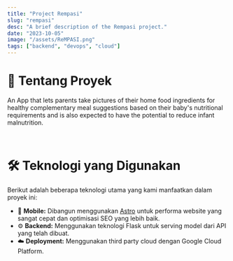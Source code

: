 ```yaml
---
title: "Project Rempasi"
slug: "rempasi"
desc: "A brief description of the Rempasi project."
date: "2023-10-05"
image: "/assets/ReMPASI.png"
tags: ["backend", "devops", "cloud"]
---
```

# 🎯 Tentang Proyek

An App that lets parents take pictures of their home food ingredients for healthy complementary meal suggestions based on their baby's nutritional requirements and is also expected to have the potential to reduce infant malnutrition.

<br>

# 🛠️ Teknologi yang Digunakan

Berikut adalah beberapa teknologi utama yang kami manfaatkan dalam proyek ini:

-   📱 **Mobile:** Dibangun menggunakan [Astro](https://astro.build/) untuk performa website yang sangat cepat dan optimisasi SEO yang lebih baik.
-   ⚙️ **Backend:** Menggunakan teknologi Flask untuk serving model dari API yang telah dibuat.
-   ☁️ **Deployment:** Menggunakan third party cloud dengan Google Cloud Platform.